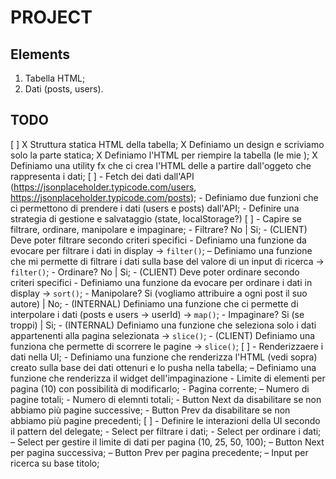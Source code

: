 # PROJECT

## Elements

1. Tabella HTML;
2. Dati (posts, users).

## TODO

[ ] X Struttura statica HTML della tabella;
    X Definiamo un design e scriviamo solo la parte statica;
    X Definiamo l'HTML per riempire la tabella (le mie <tr>);
    X Definiamo una utility fx che ci crea l'HTML delle <tr> a partire dall'oggeto che rappresenta i dati;
[ ] - Fetch dei dati dall'API (https://jsonplaceholder.typicode.com/users, https://jsonplaceholder.typicode.com/posts);
    - Definiamo due funzioni che ci permettono di prendere i dati (users e posts) dall'API;
    - Definire una strategia di gestione e salvataggio (state, localStorage?)
[ ] - Capire se filtrare, ordinare, manipolare e impaginare;
    - Filtrare? No | Si;
      - (CLIENT) Deve poter filtrare secondo criteri specifici
      - Definiamo una funzione da evocare per filtrare i dati in display -> `filter()`;
      – Definiamo una funzione che mi permette di filtrare i dati sulla base del valore di un input di ricerca -> `filter()`;
    - Ordinare? No | Si;
      - (CLIENT) Deve poter ordinare secondo criteri specifici
      - Definiamo una funzione da evocare per ordinare i dati in display -> `sort()`;
    - Manipolare? Si (vogliamo attribuire a ogni post il suo autore) | No;
      - (INTERNAL) Definiamo una funzione che ci permette di interpolare i dati (posts e users -> userId) -> `map()`;
    - Impaginare? Si (se troppi) | Si;
      - (INTERNAL) Definiamo una funzione che seleziona solo i dati appartenenti alla pagina selezionata -> `slice()`;
      - (CLIENT) Definiamo una funziona che permette di scorrere le pagine -> `slice()`;
[ ] - Renderizzaere i dati nella UI;
      - Definiamo una funzione che renderizza l'HTML (vedi sopra) creato sulla base dei dati ottenuri e lo pusha nella tabella;
      – Definiamo una funzione che renderizza il widget dell'impaginazione
        - Limite di elementi per pagina (10) con possibilità di modificarlo;
        - Pagina corrente;
        – Numero di pagine totali;
        - Numero di elemnti totali;
        - Button Next da disabilitare se non abbiamo più pagine successive;
        - Button Prev da disabilitare se non abbiamo più pagine precedenti;
[ ] - Definire le interazioni della UI secondo il pattern del delegate;
      - Select per filtrare i dati;
      - Select per ordinare i dati;
      – Select per gestire il limite di dati per pagina (10, 25, 50, 100);
      – Button Next per pagina successiva;
      – Button Prev per pagina precedente;
      – Input per ricerca su base titolo;
